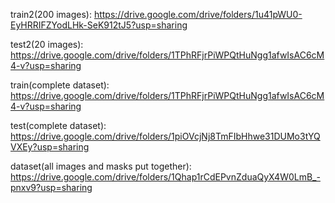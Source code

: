 train2(200 images): https://drive.google.com/drive/folders/1u41pWU0-EyHRRIFZYodLHk-SeK912tJ5?usp=sharing

test2(20 images): https://drive.google.com/drive/folders/1TPhRFjrPiWPQtHuNgg1afwIsAC6cM4-v?usp=sharing

train(complete dataset): https://drive.google.com/drive/folders/1TPhRFjrPiWPQtHuNgg1afwIsAC6cM4-v?usp=sharing

test(complete dataset): https://drive.google.com/drive/folders/1piOVcjNj8TmFIbHhwe31DUMo3tYQVXEy?usp=sharing

dataset(all images and masks put together): https://drive.google.com/drive/folders/1Qhap1rCdEPvnZduaQyX4W0LmB_-pnxv9?usp=sharing
